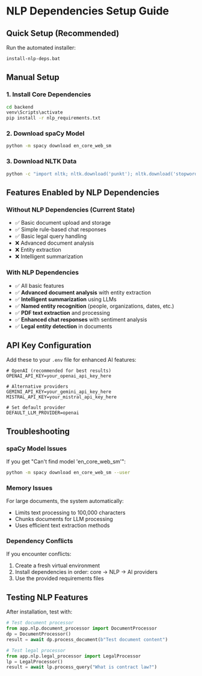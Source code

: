 # NLP Dependencies Setup Guide

## Quick Setup (Recommended)

Run the automated installer:
```bash
install-nlp-deps.bat
```

## Manual Setup

### 1. Install Core Dependencies
```bash
cd backend
venv\Scripts\activate
pip install -r nlp_requirements.txt
```

### 2. Download spaCy Model
```bash
python -m spacy download en_core_web_sm
```

### 3. Download NLTK Data
```bash
python -c "import nltk; nltk.download('punkt'); nltk.download('stopwords'); nltk.download('vader_lexicon')"
```

## Features Enabled by NLP Dependencies

### Without NLP Dependencies (Current State)
- ✅ Basic document upload and storage
- ✅ Simple rule-based chat responses
- ✅ Basic legal query handling
- ❌ Advanced document analysis
- ❌ Entity extraction
- ❌ Intelligent summarization

### With NLP Dependencies
- ✅ All basic features
- ✅ **Advanced document analysis** with entity extraction
- ✅ **Intelligent summarization** using LLMs
- ✅ **Named entity recognition** (people, organizations, dates, etc.)
- ✅ **PDF text extraction** and processing
- ✅ **Enhanced chat responses** with sentiment analysis
- ✅ **Legal entity detection** in documents

## API Key Configuration

Add these to your `.env` file for enhanced AI features:

```env
# OpenAI (recommended for best results)
OPENAI_API_KEY=your_openai_api_key_here

# Alternative providers
GEMINI_API_KEY=your_gemini_api_key_here
MISTRAL_API_KEY=your_mistral_api_key_here

# Set default provider
DEFAULT_LLM_PROVIDER=openai
```

## Troubleshooting

### spaCy Model Issues
If you get "Can't find model 'en_core_web_sm'":
```bash
python -m spacy download en_core_web_sm --user
```

### Memory Issues
For large documents, the system automatically:
- Limits text processing to 100,000 characters
- Chunks documents for LLM processing
- Uses efficient text extraction methods

### Dependency Conflicts
If you encounter conflicts:
1. Create a fresh virtual environment
2. Install dependencies in order: core → NLP → AI providers
3. Use the provided requirements files

## Testing NLP Features

After installation, test with:
```python
# Test document processor
from app.nlp.document_processor import DocumentProcessor
dp = DocumentProcessor()
result = await dp.process_document(b"Test document content")

# Test legal processor  
from app.nlp.legal_processor import LegalProcessor
lp = LegalProcessor()
result = await lp.process_query("What is contract law?")
```